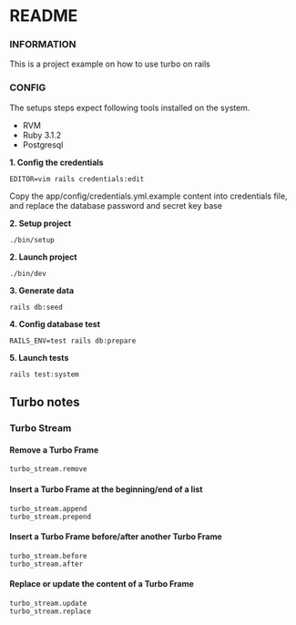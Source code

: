 # README
### INFORMATION
This is a project example on how to use turbo on rails

### CONFIG
The setups steps expect following tools installed on the system.
- RVM
- Ruby 3.1.2
- Postgresql

**1. Config the credentials**
````
EDITOR=vim rails credentials:edit
````
Copy the app/config/credentials.yml.example content into credentials file, and replace the database password and secret key base

**2. Setup project**
````
./bin/setup
````

**2. Launch project**
````
./bin/dev
````

**3. Generate data**
````
rails db:seed
````

**4. Config database test**
````
RAILS_ENV=test rails db:prepare
````

**5. Launch tests**
````
rails test:system
````

## Turbo notes

### Turbo Stream
#### Remove a Turbo Frame
````
turbo_stream.remove
````
#### Insert a Turbo Frame at the beginning/end of a list
````
turbo_stream.append
turbo_stream.prepend
````
#### Insert a Turbo Frame before/after another Turbo Frame
````
turbo_stream.before
turbo_stream.after
````

#### Replace or update the content of a Turbo Frame
````
turbo_stream.update
turbo_stream.replace
````
